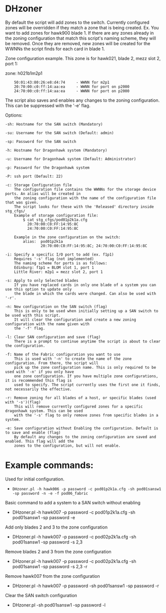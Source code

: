 # DHzoner

By default the script will add zones to the switch. Currently configured zones will be overridden if they match a zone that is being created.
Ex. You want to add zones for hawk900 blade 1. If there are any zones already in the zoning configuration that match this script's naming scheme, they will be removed. Once they are removed, new zones will be created for the WWNNs the script finds for each card in blade 1.

Zone configuration example. This zone is for hawk021, blade 2, mezz slot 2, port 1:

zone: h021b1m2p1	

		50:01:43:80:26:e8:d4:74		- WWNN for m2p1
		20:70:00:c0:ff:14:aa:ea		- WWNN for port on p2000
		24:70:00:c0:ff:14:aa:ea		- WWNN for port on p2000

The script also saves and enables any changes to the zoning configuration. This can be suppressed with the '-e' flag.

Options:
	
	-sh: Hostname for the SAN switch (Mandatory)
	
	-su: Username for the SAN switch (Default: admin)
	
	-sp: Password for the SAN switch
	
	-h: Hostname for Dragonhawk system (Mandatory)
		
	-u: Username for Dragonhawk system (Default: Administrator)
		
	-p: Password for the Dragonhawk system
		
	-P: ssh port (Default: 22)
	
	-c: Storage Configuration file
		The configuration file contains the WWNNs for the storage device ports. An alias will be created in
		the zoning configuration with the name of the configuration file that was given.
		The script looks for these with the 'Released' directory inside stg_cfgs/
		Example of storage configuration file:
			$ cat stg_cfgs/pod01p2k1a.cfg 
			  20:70:00:C0:FF:14:95:8C
			  24:70:00:C0:FF:14:95:8C
		
		Example in the zone configuration on the switch:
			alias:	pod01p2k1a	
					20:70:00:C0:FF:14:95:8C; 24:70:00:C0:FF:14:95:8C
		
	-i: Specify a specific I/O port to add (ex. f1p1)
		Requires '-s' flag (not implemented)
		The naming scheme for ports is as follows:
		Edinburg: f1p1 = BLOM slot 1, port 1
		Little River: m2p1 = mezz slot 2, port 1
	
	-s: Apply to only Selected blades
		If you have replaced cards in only one blade of a system you can use this option to update only
		the blade in which the cards were changed. Can also be used with '-r'.
		
	-n: New configuration on the SAN switch (flag)
		This is only to be used when initially setting up a SAN switch to be used with this script.
		It will clear the configuration and create a new zoning configuration with the name given with
		the '-f' flag.
		
	-l: Clear SAN configuration and save (flag)
		There is a prompt to continue anytime the script is about to clear the configuration.
	
	-f: Name of the Fabric configuration you want to use
		This is used with '-n' to create the name of the zone configuration. From there, the script will 
		pick up the zone configuration name. This is only required to be used with '-n' if you only have 
		one zone configuration. If you have multiple zone configurations, it is recommended this flag is 
		used to specify. The script currently uses the first one it finds, not necessarily the effective. 
			
	-r: Remove zoning for all blades of a host, or specific blades (used with '-s')(flag)
		This will remove currently configured zones for a specific dragonhawk system. This can be used
		with the '-s' flag to only remove zones from specific blades in a system.
	
	-e: Save configuration without Enabling the configuration. Default is to save and enable (flag)
		By default any changes to the zoning configuration are saved and enabled. This flag will add the 
		zones to the configuration, but will not enable.
		
		
# Example commands:

Used for initial configuration. 

- `DHzoner.pl -h hawk006 -p password -c pod01p2k1a.cfg -sh pod01sansw1 -sp password -n -e -f pod06_fabric`		

Basic command to add a system to a SAN switch without enabling

- DHzoner.pl -h hawk007 -p password -c pod01p2k1a.cfg -sh pod01sansw1 -sp password -e

Add only blades 2 and 3 to the zone configuration

- DHzoner.pl -h hawk007 -p password -c pod02p2k1a.cfg -sh pod01sansw1 -sp password -s 2,3

Remove blades 2 and 3 from the zone configuration

- DHzoner.pl -h hawk007 -p password -c pod02p2k1a.cfg -sh pod01sansw1 -sp password -s 2,3 -r

Remove hawk007 from the zone configuration

- DHzoner.pl -h hawk007 -p password -sh pod01sansw1 -sp password -r

Clear the SAN switch configuration

- DHzoner.pl -sh pod01sansw1 -sp password -l
